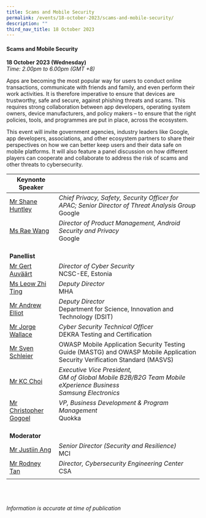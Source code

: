 ```yaml
---
title: Scams and Mobile Security
permalink: /events/18-october-2023/scams-and-mobile-security/
description: ""
third_nav_title: 18 October 2023
---
```

#### **Scams and Mobile Security**

**18 October 2023 (Wednesday)**  
*Time: 2.00pm to 6.00pm (GMT +8)*

Apps are becoming the most popular way for users to conduct online transactions, communicate with friends and family, and even perform their work activities. It is therefore imperative to ensure that devices are trustworthy, safe and secure, against phishing threats and scams. This requires strong collaboration between app developers, operating system owners, device manufacturers, and policy makers – to ensure that the right policies, tools, and programmes are put in place, across the ecosystem.

This event will invite government agencies, industry leaders like Google, app developers, associations, and other ecosystem partners to share their perspectives on how we can better keep users and their data safe on mobile platforms. It will also feature a panel discussion on how different players can cooperate and collaborate to address the risk of scams and other threats to cybersecurity.

|**Keynonte Speaker**          |                                                              |
| -------- | -------- |
| [Mr Shane Huntley](/speakers/mr-shane-huntley/)  | *Chief Privacy, Safety, Security Officer for APAC; Senior Director of Threat Analysis Group*<br>Google      |
| [Ms Rae Wang](/speakers/ms-rae-wang/)  | *Director of Product Management, Android Security and Privacy*<br>Google      |
| <br> **Panellist**          |                                                              |
| [Mr Gert Auväärt](/speakers/mr-gert-auvaart/)  | *Director of Cyber Security*<br>NCSC-EE, Estonia                |
| [Ms Leow Zhi Ting](/speakers/ms-leow-zhi-ting/)  | *Deputy Director*<br>MHA                |
| [Mr Andrew Elliot](/speakers/mr-andrew-elliot/)  | *Deputy Director*<br>Department for Science, Innovation and Technology (DSIT)                |
| [Mr Jorge Wallace](/speakers/mr-jorge-wallace/)  | *Cyber Security Technical Officer*<br>DEKRA Testing and Certification                |
| [Mr Sven Schleier](/speakers/mr-sven-schleier/)  | OWASP Mobile Application Security Testing Guide (MASTG) and OWASP Mobile Application Security Verification Standard (MASVS)                |
| [Mr KC Choi](/speakers/mr-kc-choi/)  | *Executive Vice President, <br> GM of Global Mobile B2B/B2G Team Mobile eXperience Business <br> Samsung Electronics*                |
| [Mr Christopher Gogoel](/speakers/mr-christopher-gogoel/)  | *VP, Business Development &amp; Program Management*<br>Quokka                |
| <br> **Moderator**          |                                                              |
| [Mr Justiin Ang](/speakers/mr-justiin-ang/)  | *Senior Director (Security and Resilience)*<br>MCI                |
| [Mr Rodney Tan](/speakers/mr-rodney-tan/)  | *Director, Cybersecurity Engineering Center*<br>CSA                |
| | |

 <br><br><br>
*Information is accurate at time of publication*